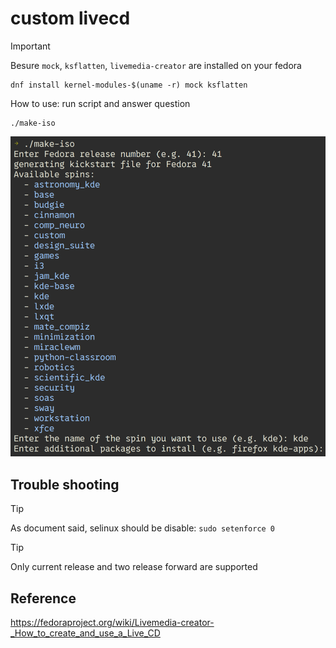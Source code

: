# custom livecd

> [!IMPORTANT]
> Besure `mock`, `ksflatten`, `livemedia-creator` are installed on your fedora

```
dnf install kernel-modules-$(uname -r) mock ksflatten
```

How to use: run script and answer question
```
./make-iso
```

![screenshot](./screenshot.png)

## Trouble shooting

> [!TIP]
> As document said, selinux should be disable: `sudo setenforce 0`

> [!TIP]
> Only current release and two release forward are supported

## Reference

https://fedoraproject.org/wiki/Livemedia-creator-_How_to_create_and_use_a_Live_CD
